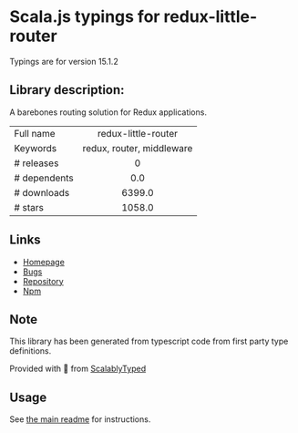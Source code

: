 
# Scala.js typings for redux-little-router

Typings are for version 15.1.2

## Library description:
A barebones routing solution for Redux applications.

|                    |                 |
| ------------------ | :-------------: |
| Full name          | redux-little-router |
| Keywords           | redux, router, middleware |
| # releases         | 0 |
| # dependents       | 0.0 |
| # downloads        | 6399.0 |
| # stars            | 1058.0 |

## Links
- [Homepage](https://github.com/FormidableLabs/redux-little-router#readme)
- [Bugs](https://github.com/FormidableLabs/redux-little-router/issues)
- [Repository](https://github.com/FormidableLabs/redux-little-router)
- [Npm](https://www.npmjs.com/package/redux-little-router)
    


## Note
This library has been generated from typescript code from first party type definitions.

Provided with :purple_heart: from [ScalablyTyped](https://github.com/oyvindberg/ScalablyTyped)

## Usage
See [the main readme](../../readme.md) for instructions.


